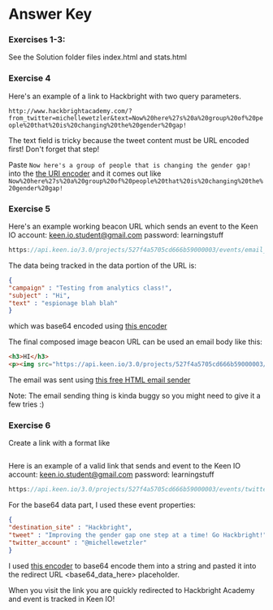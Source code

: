 Answer Key
==================

### Exercises 1-3:
See the Solution folder files index.html and stats.html

### Exercise 4
Here's an example of a link to Hackbright with two query parameters.

`http://www.hackbrightacademy.com/?from_twitter=michellewetzler&text=Now%20here%27s%20a%20group%20of%20people%20that%20is%20changing%20the%20gender%20gap!`

The text field is tricky because the tweet content must be URL encoded first! Don't forget that step!

Paste `Now here's a group of people that is changing the gender gap!` into the [the URI encoder](http://meyerweb.com/eric/tools/dencoder/) and it comes out like `Now%20here%27s%20a%20group%20of%20people%20that%20is%20changing%20the%20gender%20gap!`


### Exercise 5
Here's an example working beacon URL which sends an event to the Keen IO account: keen.io.student@gmail.com  password: learningstuff

```javascript
https://api.keen.io/3.0/projects/527f4a5705cd666b59000003/events/email_opened?api_key=d5d4ecbd8e060c414f841eb3ae79dfbf030b81bddb9cf4a34be084b01929d50b6ac9bc943191083cc01d31e34eeeaff8a3f3d6996ebdcb6b34b5b4f908654ee3228986da8d6db3819e18b09beb43d23dcb133a213eeda238f1492025fffab6d062447ead5ec6aa359c18a2120f0f3fb8&data=ew0KImNhbXBhaWduIiA6ICJUZXN0aW5nIGZyb20gYW5hbHl0aWNzIGNsYXNzISIsDQoic3ViamVjdCIgOiAiSGkiLA0KInRleHQiIDogImVzcGlvbmFnZSBibGFoIGJsYWgiDQp9
```

The data being tracked in the data portion of the URL is:

```json
{
"campaign" : "Testing from analytics class!",
"subject" : "Hi",
"text" : "espionage blah blah"
}
```

which was base64 encoded using [this encoder](http://www.opinionatedgeek.com/dotnet/tools/base64encode/)

The final composed image beacon URL can be used an email body like this:

```HTML
<h3>HI</h3>
<p><img src="https://api.keen.io/3.0/projects/527f4a5705cd666b59000003/events/email_opened?api_key=d5d4ecbd8e060c414f841eb3ae79dfbf030b81bddb9cf4a34be084b01929d50b6ac9bc943191083cc01d31e34eeeaff8a3f3d6996ebdcb6b34b5b4f908654ee3228986da8d6db3819e18b09beb43d23dcb133a213eeda238f1492025fffab6d062447ead5ec6aa359c18a2120f0f3fb8&amp;data=ew0KImNhbXBhaWduIiA6ICJUZXN0aW5nIGZyb20gYW5hbHl0aWNzIGNsYXNzISIsDQoic3ViamVjdCIgOiAiSGkiLA0KInRleHQiIDogImVzcGlvbmFnZSBibGFoIGJsYWgiDQp9" alt="" /></p>
```
    
The email was sent using [this free HTML email sender](http://ctrlq.org/html-mail/)

Note: The email sending thing is kinda buggy so you might need to give it a few tries :)

### Exercise 6

Create a link with a format like 
 
```HTML                    https://api.keen.io/3.0/projects/<project_id>/events/email_link_clicked?api_key=<write_key>&data=<base64_data_here>&redirect=http://www.mybestsiteever.com
````

Here is an example of a valid link that sends and event to the Keen IO account: keen.io.student@gmail.com  password: learningstuff

```javaScript
https://api.keen.io/3.0/projects/527f4a5705cd666b59000003/events/twitter_link_clicked?api_key=d5d4ecbd8e060c414f841eb3ae79dfbf030b81bddb9cf4a34be084b01929d50b6ac9bc943191083cc01d31e34eeeaff8a3f3d6996ebdcb6b34b5b4f908654ee3228986da8d6db3819e18b09beb43d23dcb133a213eeda238f1492025fffab6d062447ead5ec6aa359c18a2120f0f3fb8&data=ew0KImRlc3RpbmF0aW9uX3NpdGUiIDogIkhhY2ticmlnaHQiLA0KInR3ZWV0IiA6ICJJbXByb3ZpbmcgdGhlIGdlbmRlciBnYXAgb25lIHN0ZXAgYXQgYSB0aW1lISBHbyBIYWNrYnJpZ2h0ISIsDQoidHdpdHRlcl9hY2NvdW50IiA6ICJAbWljaGVsbGV3ZXR6bGVyIg0KfQ==&redirect=http://www.hackbrightacademy.com/
```

For the base64 data part, I used these event properties:

```json
{
"destination_site" : "Hackbright",
"tweet" : "Improving the gender gap one step at a time! Go Hackbright!",
"twitter_account" : "@michellewetzler"
}
```

I used [this encoder](http://www.opinionatedgeek.com/dotnet/tools/base64encode/) to base64 encode them into a string and pasted it into the redirect URL <base64_data_here> placeholder.

When you visit the link you are quickly redirected to Hackbright Academy and event is tracked in Keen IO!


